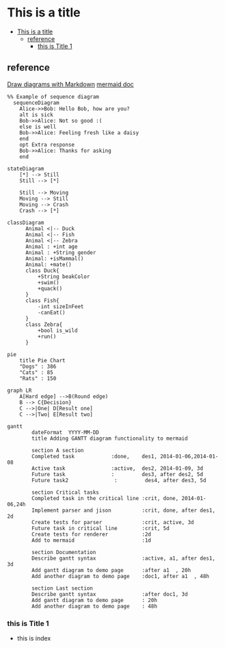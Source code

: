 
# This is  a title


<!-- @import "[TOC]" {cmd="toc" depthFrom=1 depthTo=6 orderedList=false} -->

<!-- code_chunk_output -->

- [This is  a title](#this-is-a-title)
  - [reference](#reference)
    - [this is Title 1](#this-is-title-1)

<!-- /code_chunk_output -->

## reference 
[Draw diagrams with Markdown](https://support.typora.io/Draw-Diagrams-With-Markdown/#state-diagrams)
[mermaid doc](https://mermaid-js.github.io/mermaid/#/)


```mermaid
%% Example of sequence diagram
  sequenceDiagram
    Alice->>Bob: Hello Bob, how are you?
    alt is sick
    Bob->>Alice: Not so good :(
    else is well
    Bob->>Alice: Feeling fresh like a daisy
    end
    opt Extra response
    Bob->>Alice: Thanks for asking
    end
```  


```mermaid
stateDiagram
    [*] --> Still
    Still --> [*]

    Still --> Moving
    Moving --> Still
    Moving --> Crash
    Crash --> [*]
```



```mermaid
classDiagram
      Animal <|-- Duck
      Animal <|-- Fish
      Animal <|-- Zebra
      Animal : +int age
      Animal : +String gender
      Animal: +isMammal()
      Animal: +mate()
      class Duck{
          +String beakColor
          +swim()
          +quack()
      }
      class Fish{
          -int sizeInFeet
          -canEat()
      }
      class Zebra{
          +bool is_wild
          +run()
      }
```

```mermaid
pie
    title Pie Chart
    "Dogs" : 386
    "Cats" : 85
    "Rats" : 150 
```

```mermaid
graph LR
    A[Hard edge] -->B(Round edge)
    B --> C{Decision}
    C -->|One| D[Result one]
    C -->|Two| E[Result two]
```

```mermaid
gantt
        dateFormat  YYYY-MM-DD
        title Adding GANTT diagram functionality to mermaid

        section A section
        Completed task            :done,    des1, 2014-01-06,2014-01-08
        Active task               :active,  des2, 2014-01-09, 3d
        Future task               :         des3, after des2, 5d
        Future task2               :         des4, after des3, 5d

        section Critical tasks
        Completed task in the critical line :crit, done, 2014-01-06,24h
        Implement parser and jison          :crit, done, after des1, 2d
        Create tests for parser             :crit, active, 3d
        Future task in critical line        :crit, 5d
        Create tests for renderer           :2d
        Add to mermaid                      :1d

        section Documentation
        Describe gantt syntax               :active, a1, after des1, 3d
        Add gantt diagram to demo page      :after a1  , 20h
        Add another diagram to demo page    :doc1, after a1  , 48h

        section Last section
        Describe gantt syntax               :after doc1, 3d
        Add gantt diagram to demo page      : 20h
        Add another diagram to demo page    : 48h
```

### this is Title 1
* this is index

